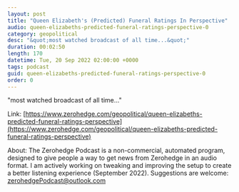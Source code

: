 ```yaml
---
layout: post
title: "Queen Elizabeth's (Predicted) Funeral Ratings In Perspective"
audio: queen-elizabeths-predicted-funeral-ratings-perspective-0
category: geopolitical
desc: "&quot;most watched broadcast of all time...&quot;"
duration: 00:02:50
length: 170
datetime: Tue, 20 Sep 2022 02:00:00 +0000
tags: podcast
guid: queen-elizabeths-predicted-funeral-ratings-perspective-0
order: 0
---
```

&quot;most watched broadcast of all time...&quot;

Link: [https://www.zerohedge.com/geopolitical/queen-elizabeths-predicted-funeral-ratings-perspective](https://www.zerohedge.com/geopolitical/queen-elizabeths-predicted-funeral-ratings-perspective)

About: The Zerohedge Podcast is a non-commercial, automated program, designed to give people a way to get news from Zerohedge in an audio format.  I am actively working on tweaking and improving the setup to create a better listening experience (September 2022).  Suggestions are welcome: [zerohedgePodcast@outlook.com](mailto:zerohedgePodcast@outlook.com)